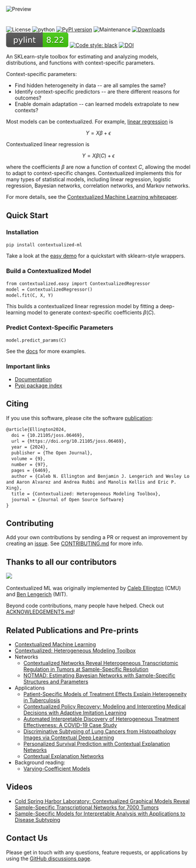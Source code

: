 ![Preview](docs/logo.png)
#

![License](https://img.shields.io/github/license/cnellington/contextualized.svg?style=flat-square)
![python](https://img.shields.io/badge/python-3.8%20|%203.9%20|%203.10%20|%203.11-blue)
[![PyPI version](https://badge.fury.io/py/contextualized-ml.svg)](https://badge.fury.io/py/contextualized-ml)
![Maintenance](https://img.shields.io/maintenance/yes/2024?style=flat-square)
[![Downloads](https://pepy.tech/badge/contextualized-ml)](https://pepy.tech/project/contextualized-ml)
![pylint Score](pylint.svg)
<a href="https://github.com/psf/black"><img alt="Code style: black" src="https://img.shields.io/badge/code%20style-black-000000.svg"></a>
[![DOI](https://joss.theoj.org/papers/10.21105/joss.06469/status.svg)](https://doi.org/10.21105/joss.06469)


An SKLearn-style toolbox for estimating and analyzing models, distributions, and functions with context-specific parameters.

Context-specific parameters:
- Find hidden heterogeneity in data -- are all samples the same?
- Identify context-specific predictors -- are there different reasons for outcomes?
- Enable domain adaptation -- can learned models extrapolate to new contexts?

Most models can be contextualized. For example, [linear regression](https://en.wikipedia.org/wiki/Linear_regression#Formulation) is
```math
Y = X\beta + \epsilon
```

Contextualized linear regression is
```math
Y = X\beta(C) + \epsilon
```
where the coefficients $\beta$ are now a function of context $C$, allowing the model to adapt to context-specific changes. 
Contextualized implements this for many types of statistical models, including linear regression, logistic regression, Bayesian networks, correlation networks, and Markov networks.

For more details, see the [Contextualized Machine Learning whitepaper](https://arxiv.org/abs/2310.11340).

## Quick Start

### Installation
```
pip install contextualized-ml
```

Take a look at the [easy demo](docs/models/easy_regression.ipynb) for a quickstart with sklearn-style wrappers.

### Build a Contextualized Model
```
from contextualized.easy import ContextualizedRegressor
model = ContextualizedRegressor()
model.fit(C, X, Y)
```
This builds a contextualized linear regression model by fitting a deep-learning model to generate context-specific coefficients $\beta(C)$.

### Predict Context-Specific Parameters
```
model.predict_params(C)
```

See the [docs](https://contextualized.ml/docs) for more examples.

### Important links

- [Documentation](https://contextualized.ml/docs)
- [Pypi package index](https://pypi.python.org/pypi/contextualized-ml)

## Citing
If you use this software, please cite the software [publication](https://doi.org/10.21105/joss.06469):
```
@article{Ellington2024,
  doi = {10.21105/joss.06469},
  url = {https://doi.org/10.21105/joss.06469},
  year = {2024},
  publisher = {The Open Journal},
  volume = {9},
  number = {97},
  pages = {6469},
  author = {Caleb N. Ellington and Benjamin J. Lengerich and Wesley Lo and Aaron Alvarez and Andrea Rubbi and Manolis Kellis and Eric P. Xing},
  title = {Contextualized: Heterogeneous Modeling Toolbox},
  journal = {Journal of Open Source Software}
}
```

## Contributing

Add your own contributions by sending a PR or request an improvement by creating an [issue](https://github.com/cnellington/Contextualized/issues). See [CONTRIBUTING.md](https://github.com/cnellington/Contextualized/blob/main/CONTRIBUTING.md) for more info.

## Thanks to all our contributors

<a href="https://github.com/cnellington/contextualized/graphs/contributors">
  <img src="https://contributors-img.web.app/image?repo=cnellington/contextualized" />
</a>

Contextualized ML was originally implemented by [Caleb Ellington](https://calebellington.com/) (CMU) and [Ben Lengerich](http://web.mit.edu/~blengeri/www) (MIT).

Beyond code contributions, many people have helped. Check out [ACKNOWLEDGEMENTS.md](https://github.com/cnellington/Contextualized/blob/main/ACKNOWLEDGEMENTS.md)!

## Related Publications and Pre-prints
- [Contextualized Machine Learning](https://arxiv.org/abs/2310.11340)
- [Contextualized: Heterogeneous Modeling Toolbox](https://doi.org/10.21105/joss.06469)
- Networks
  - [Contextualized Networks Reveal Heterogeneous Transcriptomic Regulation in Tumors at Sample-Specific Resolution](https://www.biorxiv.org/content/10.1101/2023.12.01.569658v1)
  - [NOTMAD: Estimating Bayesian Networks with Sample-Specific Structures and Parameters](http://arxiv.org/abs/2111.01104)
- Applications
  - [Patient-Specific Models of Treatment Effects Explain Heterogeneity in Tuberculosis](https://arxiv.org/abs/2411.10645)
  - [Contextualized Policy Recovery: Modeling and Interpreting Medical Decisions with Adaptive Imitation Learning](https://arxiv.org/abs/2310.07918)
  - [Automated Interpretable Discovery of Heterogeneous Treatment Effectiveness: A COVID-19 Case Study](https://www.sciencedirect.com/science/article/pii/S1532046422001022)
  - [Discriminative Subtyping of Lung Cancers from Histopathology Images via Contextual Deep Learning](https://www.medrxiv.org/content/10.1101/2020.06.25.20140053v1.abstract)
  - [Personalized Survival Prediction with Contextual Explanation Networks](http://arxiv.org/abs/1801.09810)
  - [Contextual Explanation Networks](https://jmlr.org/papers/v21/18-856.html)
- Background reading:
  - [Varying-Coefficient Models](https://academic.oup.com/jrsssb/article-abstract/55/4/757/7028270)


## Videos
- [Cold Spring Harbor Laboratory: Contextualized Graphical Models Reveal Sample-Specific Transcriptional Networks for 7000 Tumors](https://www.youtube.com/watch?v=MTcjFK-YwCw)
- [Sample-Specific Models for Interpretable Analysis with Applications to Disease Subtyping](http://www.birs.ca/events/2022/5-day-workshops/22w5055/videos/watch/202205051559-Lengerich.html)

## Contact Us
Please get in touch with any questions, feature requests, or applications by using the [GitHub discussions page](https://github.com/cnellington/Contextualized/discussions).

